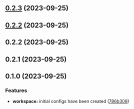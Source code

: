 ## [0.2.3](https://github.com/Yurchishin/anylint/compare/commitlint-config-v0.2.3...commitlint-config-v0.2.3) (2023-09-25)

## [0.2.2](https://github.com/Yurchishin/anylint/compare/commitlint-config-v0.2.2...commitlint-config-vnull) (2023-09-25)

## 0.2.2 (2023-09-25)

## 0.2.1 (2023-09-25)

## 0.1.0 (2023-09-25)

### Features

- **workspace:** initial configs have been created ([786b308](https://github.com/Yurchishin/anylint/commit/786b30894b659c1bb7b044a206250f1a0045d0ba))
